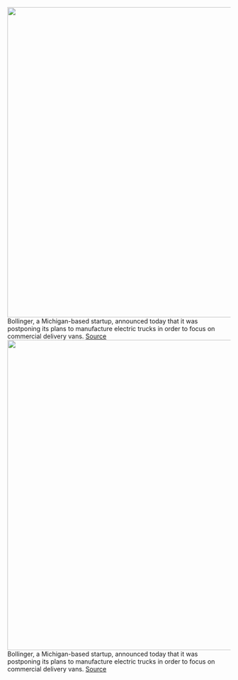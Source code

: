 <img src='https://cdn.vox-cdn.com/thumbor/MXP2j9pbBKS0N3ElwEYp-1-sdAI=/0x0:2040x1360/1200x800/filters:focal(857x517:1183x843)/cdn.vox-cdn.com/uploads/chorus_image/image/70387936/sokane_170711_1870_0014.0.jpg' width='700px' /><br/>
Bollinger, a Michigan-based startup, announced today that it was postponing its plans to manufacture electric trucks in order to focus on commercial delivery vans.
<a href='https://www.theverge.com/2022/1/14/22881883/bollinger-electric-truck-postpone-delivery-van'> Source <a/><img src='https://cdn.vox-cdn.com/thumbor/MXP2j9pbBKS0N3ElwEYp-1-sdAI=/0x0:2040x1360/1200x800/filters:focal(857x517:1183x843)/cdn.vox-cdn.com/uploads/chorus_image/image/70387936/sokane_170711_1870_0014.0.jpg' width='700px' /><br/>
Bollinger, a Michigan-based startup, announced today that it was postponing its plans to manufacture electric trucks in order to focus on commercial delivery vans.
<a href='https://www.theverge.com/2022/1/14/22881883/bollinger-electric-truck-postpone-delivery-van'> Source <a/>